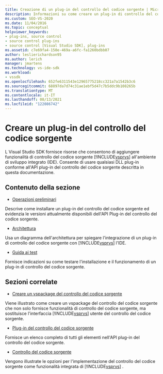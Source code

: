 ```yaml
---
title: Creazione di un plug-in del controllo del codice sorgente | Microsoft Docs
description: Informazioni su come creare un plug-in di controllo del codice sorgente che aggiunge una funzionalità di controllo del codice sorgente all'ambiente Visual Studio di sviluppo integrato (IDE).
ms.custom: SEO-VS-2020
ms.date: 11/04/2016
ms.topic: conceptual
helpviewer_keywords:
- plug-ins, source control
- source control plug-ins
- source control [Visual Studio SDK], plug-ins
ms.assetid: c7e69fa4-150e-469a-a6fc-fa1260bdbb07
author: leslierichardson95
ms.author: lerich
manager: jmartens
ms.technology: vs-ide-sdk
ms.workload:
- vssdk
ms.openlocfilehash: 652fe6311543e12965775218cc321a7a1542b3c6
ms.sourcegitcommit: 68897da7d74c31ae1ebf5d47c7b5ddc9b108265b
ms.translationtype: MT
ms.contentlocale: it-IT
ms.lasthandoff: 08/13/2021
ms.locfileid: "122086742"
---
```

# <a name="create-a-source-control-plug-in"></a>Creare un plug-in del controllo del codice sorgente
L Visual Studio SDK fornisce risorse che consentono di aggiungere funzionalità di controllo del codice sorgente [!INCLUDE[vsprvs](../../code-quality/includes/vsprvs_md.md)] all'ambiente di sviluppo integrato (IDE). Consente di usare qualsiasi DLL plug-in conforme all'API plug-in del controllo del codice sorgente descritta in questa documentazione.

## <a name="in-this-section"></a>Contenuto della sezione
- [Operazioni preliminari](../../extensibility/internals/getting-started-with-source-control-plug-ins.md)

 Descrive come installare un plug-in del controllo del codice sorgente ed evidenzia le versioni attualmente disponibili dell'API Plug-in del controllo del codice sorgente.

- [Architettura](../../extensibility/internals/source-control-plug-in-architecture.md)

 Usa un diagramma dell'architettura per spiegare l'integrazione di un plug-in di controllo del codice sorgente con [!INCLUDE[vsprvs](../../code-quality/includes/vsprvs_md.md)] l'IDE.

- [Guida ai test](../../extensibility/internals/test-guide-for-source-control-plug-ins.md)

 Fornisce indicazioni su come testare l'installazione e il funzionamento di un plug-in di controllo del codice sorgente.

## <a name="related-sections"></a>Sezioni correlate
- [Creare un vspackage del controllo del codice sorgente](../../extensibility/internals/creating-a-source-control-vspackage.md)

 Viene illustrato come creare un vspackage del controllo del codice sorgente che non solo fornisce funzionalità di controllo del codice sorgente, ma sostituisce l'interfaccia [!INCLUDE[vsprvs](../../code-quality/includes/vsprvs_md.md)] utente del controllo del codice sorgente.

- [Plug-in del controllo del codice sorgente](../../extensibility/source-control-plug-ins.md)

 Fornisce un elenco completo di tutti gli elementi nell'API plug-in del controllo del codice sorgente.

- [Controllo del codice sorgente](../../extensibility/internals/source-control.md)

 Vengono illustrate le opzioni per l'implementazione del controllo del codice sorgente come funzionalità integrata di [!INCLUDE[vsprvs](../../code-quality/includes/vsprvs_md.md)] .
